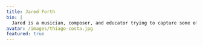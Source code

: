 ```yaml
---
title: Jared Forth
bio: |
  Jared is a musician, composer, and educator trying to capture some of the human experience with the beauty of music.
avatar: /images/thiago-costa.jpg
featured: true
---
```

